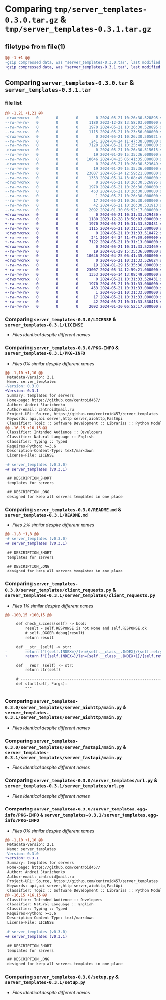 # Comparing `tmp/server_templates-0.3.0.tar.gz` & `tmp/server_templates-0.3.1.tar.gz`

## filetype from file(1)

```diff
@@ -1 +1 @@
-gzip compressed data, was "server_templates-0.3.0.tar", last modified: Tue May 21 10:26:30 2024, max compression
+gzip compressed data, was "server_templates-0.3.1.tar", last modified: Tue May 21 10:31:33 2024, max compression
```

## Comparing `server_templates-0.3.0.tar` & `server_templates-0.3.1.tar`

### file list

```diff
@@ -1,21 +1,21 @@
-drwxrwxrwx   0        0        0        0 2024-05-21 10:26:30.528895 server_templates-0.3.0/
--rw-rw-rw-   0        0        0     1180 2023-12-28 13:58:03.000000 server_templates-0.3.0/LICENSE
--rw-rw-rw-   0        0        0     1970 2024-05-21 10:26:30.528895 server_templates-0.3.0/PKG-INFO
--rw-rw-rw-   0        0        0     1115 2024-05-21 10:23:56.000000 server_templates-0.3.0/README.md
-drwxrwxrwx   0        0        0        0 2024-05-21 10:26:30.505021 server_templates-0.3.0/server_templates/
--rw-rw-rw-   0        0        0      241 2024-04-24 11:47:38.000000 server_templates-0.3.0/server_templates/__init__.py
--rw-rw-rw-   0        0        0     7120 2024-05-21 10:25:40.000000 server_templates-0.3.0/server_templates/client_requests.py
-drwxrwxrwx   0        0        0        0 2024-05-21 10:26:30.515615 server_templates-0.3.0/server_templates/server_aiohttp/
--rw-rw-rw-   0        0        0       19 2024-01-29 15:35:36.000000 server_templates-0.3.0/server_templates/server_aiohttp/__init__.py
--rw-rw-rw-   0        0        0    10646 2024-04-25 06:41:35.000000 server_templates-0.3.0/server_templates/server_aiohttp/main.py
-drwxrwxrwx   0        0        0        0 2024-05-21 10:26:30.523649 server_templates-0.3.0/server_templates/server_fastapi/
--rw-rw-rw-   0        0        0       19 2024-01-29 15:35:36.000000 server_templates-0.3.0/server_templates/server_fastapi/__init__.py
--rw-rw-rw-   0        0        0    23007 2024-05-14 12:59:21.000000 server_templates-0.3.0/server_templates/server_fastapi/main.py
--rw-rw-rw-   0        0        0     1353 2024-05-14 13:08:49.000000 server_templates-0.3.0/server_templates/url.py
-drwxrwxrwx   0        0        0        0 2024-05-21 10:26:30.526895 server_templates-0.3.0/server_templates.egg-info/
--rw-rw-rw-   0        0        0     1970 2024-05-21 10:26:30.000000 server_templates-0.3.0/server_templates.egg-info/PKG-INFO
--rw-rw-rw-   0        0        0      453 2024-05-21 10:26:30.000000 server_templates-0.3.0/server_templates.egg-info/SOURCES.txt
--rw-rw-rw-   0        0        0        1 2024-05-21 10:26:30.000000 server_templates-0.3.0/server_templates.egg-info/dependency_links.txt
--rw-rw-rw-   0        0        0       17 2024-05-21 10:26:30.000000 server_templates-0.3.0/server_templates.egg-info/top_level.txt
--rw-rw-rw-   0        0        0       42 2024-05-21 10:26:30.531913 server_templates-0.3.0/setup.cfg
--rw-rw-rw-   0        0        0     2092 2024-01-30 06:52:17.000000 server_templates-0.3.0/setup.py
+drwxrwxrwx   0        0        0        0 2024-05-21 10:31:33.529430 server_templates-0.3.1/
+-rw-rw-rw-   0        0        0     1180 2023-12-28 13:58:03.000000 server_templates-0.3.1/LICENSE
+-rw-rw-rw-   0        0        0     1970 2024-05-21 10:31:33.528431 server_templates-0.3.1/PKG-INFO
+-rw-rw-rw-   0        0        0     1115 2024-05-21 10:31:13.000000 server_templates-0.3.1/README.md
+drwxrwxrwx   0        0        0        0 2024-05-21 10:31:33.518472 server_templates-0.3.1/server_templates/
+-rw-rw-rw-   0        0        0      241 2024-04-24 11:47:38.000000 server_templates-0.3.1/server_templates/__init__.py
+-rw-rw-rw-   0        0        0     7122 2024-05-21 10:31:13.000000 server_templates-0.3.1/server_templates/client_requests.py
+drwxrwxrwx   0        0        0        0 2024-05-21 10:31:33.523469 server_templates-0.3.1/server_templates/server_aiohttp/
+-rw-rw-rw-   0        0        0       19 2024-01-29 15:35:36.000000 server_templates-0.3.1/server_templates/server_aiohttp/__init__.py
+-rw-rw-rw-   0        0        0    10646 2024-04-25 06:41:35.000000 server_templates-0.3.1/server_templates/server_aiohttp/main.py
+drwxrwxrwx   0        0        0        0 2024-05-21 10:31:33.526024 server_templates-0.3.1/server_templates/server_fastapi/
+-rw-rw-rw-   0        0        0       19 2024-01-29 15:35:36.000000 server_templates-0.3.1/server_templates/server_fastapi/__init__.py
+-rw-rw-rw-   0        0        0    23007 2024-05-14 12:59:21.000000 server_templates-0.3.1/server_templates/server_fastapi/main.py
+-rw-rw-rw-   0        0        0     1353 2024-05-14 13:08:49.000000 server_templates-0.3.1/server_templates/url.py
+drwxrwxrwx   0        0        0        0 2024-05-21 10:31:33.528431 server_templates-0.3.1/server_templates.egg-info/
+-rw-rw-rw-   0        0        0     1970 2024-05-21 10:31:33.000000 server_templates-0.3.1/server_templates.egg-info/PKG-INFO
+-rw-rw-rw-   0        0        0      453 2024-05-21 10:31:33.000000 server_templates-0.3.1/server_templates.egg-info/SOURCES.txt
+-rw-rw-rw-   0        0        0        1 2024-05-21 10:31:33.000000 server_templates-0.3.1/server_templates.egg-info/dependency_links.txt
+-rw-rw-rw-   0        0        0       17 2024-05-21 10:31:33.000000 server_templates-0.3.1/server_templates.egg-info/top_level.txt
+-rw-rw-rw-   0        0        0       42 2024-05-21 10:31:33.530418 server_templates-0.3.1/setup.cfg
+-rw-rw-rw-   0        0        0     2092 2024-01-30 06:52:17.000000 server_templates-0.3.1/setup.py
```

### Comparing `server_templates-0.3.0/LICENSE` & `server_templates-0.3.1/LICENSE`

 * *Files identical despite different names*

### Comparing `server_templates-0.3.0/PKG-INFO` & `server_templates-0.3.1/PKG-INFO`

 * *Files 0% similar despite different names*

```diff
@@ -1,10 +1,10 @@
 Metadata-Version: 2.1
 Name: server_templates
-Version: 0.3.0
+Version: 0.3.1
 Summary: templates for servers
 Home-page: https://github.com/centroid457/
 Author: Andrei Starichenko
 Author-email: centroid@mail.ru
 Project-URL: Source, https://github.com/centroid457/server_templates
 Keywords: api,api server,http server,aiohttp,FastApi
 Classifier: Topic :: Software Development :: Libraries :: Python Modules
@@ -16,15 +16,15 @@
 Classifier: Intended Audience :: Developers
 Classifier: Natural Language :: English
 Classifier: Typing :: Typed
 Requires-Python: >=3.6
 Description-Content-Type: text/markdown
 License-File: LICENSE
 
-# server_templates (v0.3.0)
+# server_templates (v0.3.1)
 
 ## DESCRIPTION_SHORT
 templates for servers
 
 ## DESCRIPTION_LONG
 designed for keep all servers templates in one place
```

### Comparing `server_templates-0.3.0/README.md` & `server_templates-0.3.1/README.md`

 * *Files 2% similar despite different names*

```diff
@@ -1,8 +1,8 @@
-# server_templates (v0.3.0)
+# server_templates (v0.3.1)
 
 ## DESCRIPTION_SHORT
 templates for servers
 
 ## DESCRIPTION_LONG
 designed for keep all servers templates in one place
```

### Comparing `server_templates-0.3.0/server_templates/client_requests.py` & `server_templates-0.3.1/server_templates/client_requests.py`

 * *Files 1% similar despite different names*

```diff
@@ -100,15 +100,15 @@
 
     def check_success(self) -> bool:
         result = self.RESPONSE is not None and self.RESPONSE.ok
         # self.LOGGER.debug(result)
         return result
 
     def __str__(self) -> str:
-        return f"[{self.INDEX=}/len={self.__class__.INDEX}/{self.retry_index=}/{self.check_success()=}]{self.EXX=}/{self.RESPONSE=}"
+        return f"[{self.INDEX=}/len={self.__class__.INDEX+1}/{self.retry_index=}/{self.check_success()=}]{self.EXX=}/{self.RESPONSE=}"
 
     def __repr__(self) -> str:
         return str(self)
 
     # ------------------------------------------------------------------------------------------------
     def start(self, *args):
         """
```

### Comparing `server_templates-0.3.0/server_templates/server_aiohttp/main.py` & `server_templates-0.3.1/server_templates/server_aiohttp/main.py`

 * *Files identical despite different names*

### Comparing `server_templates-0.3.0/server_templates/server_fastapi/main.py` & `server_templates-0.3.1/server_templates/server_fastapi/main.py`

 * *Files identical despite different names*

### Comparing `server_templates-0.3.0/server_templates/url.py` & `server_templates-0.3.1/server_templates/url.py`

 * *Files identical despite different names*

### Comparing `server_templates-0.3.0/server_templates.egg-info/PKG-INFO` & `server_templates-0.3.1/server_templates.egg-info/PKG-INFO`

 * *Files 0% similar despite different names*

```diff
@@ -1,10 +1,10 @@
 Metadata-Version: 2.1
 Name: server_templates
-Version: 0.3.0
+Version: 0.3.1
 Summary: templates for servers
 Home-page: https://github.com/centroid457/
 Author: Andrei Starichenko
 Author-email: centroid@mail.ru
 Project-URL: Source, https://github.com/centroid457/server_templates
 Keywords: api,api server,http server,aiohttp,FastApi
 Classifier: Topic :: Software Development :: Libraries :: Python Modules
@@ -16,15 +16,15 @@
 Classifier: Intended Audience :: Developers
 Classifier: Natural Language :: English
 Classifier: Typing :: Typed
 Requires-Python: >=3.6
 Description-Content-Type: text/markdown
 License-File: LICENSE
 
-# server_templates (v0.3.0)
+# server_templates (v0.3.1)
 
 ## DESCRIPTION_SHORT
 templates for servers
 
 ## DESCRIPTION_LONG
 designed for keep all servers templates in one place
```

### Comparing `server_templates-0.3.0/setup.py` & `server_templates-0.3.1/setup.py`

 * *Files identical despite different names*

